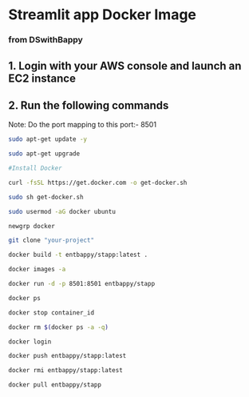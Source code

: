 # Streamlit app Docker Image
### from DSwithBappy

## 1. Login with your AWS console and launch an EC2 instance
## 2. Run the following commands

Note: Do the port mapping to this port:- 8501

```bash
sudo apt-get update -y

sudo apt-get upgrade

#Install Docker

curl -fsSL https://get.docker.com -o get-docker.sh

sudo sh get-docker.sh

sudo usermod -aG docker ubuntu

newgrp docker
```

```bash
git clone "your-project"
```

```bash
docker build -t entbappy/stapp:latest . 
```

```bash
docker images -a  
```

```bash
docker run -d -p 8501:8501 entbappy/stapp 
```

```bash
docker ps  
```

```bash
docker stop container_id
```

```bash
docker rm $(docker ps -a -q)
```

```bash
docker login 
```

```bash
docker push entbappy/stapp:latest 
```

```bash
docker rmi entbappy/stapp:latest
```

```bash
docker pull entbappy/stapp
```






